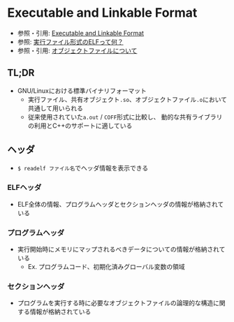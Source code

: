 # Executable and Linkable Format
- 参照・引用: [Executable and Linkable Format](https://ja.wikipedia.org/wiki/Executable_and_Linkable_Format)
- 参照: [実行ファイル形式のELFって何？](https://www.itmedia.co.jp/help/tips/linux/l0448.html)
- 参照・引用: [オブジェクトファイルについて](http://shinh.skr.jp/binary/shdr.html)

## TL;DR
- GNU/Linuxにおける標準バイナリフォーマット
  - 実行ファイル、共有オブジェクト`.so`、オブジェクトファイル`.o`において共通して用いられる
  - 従来使用されていた`a.out` / `COFF`形式に比較し、
    動的な共有ライブラリの利用とC++のサポートに適している

## ヘッダ
- `$ readelf ファイル名`でヘッダ情報を表示できる

### ELFヘッダ
- ELF全体の情報、プログラムヘッダとセクションヘッダの情報が格納されている

### プログラムヘッダ
- 実行開始時にメモリにマップされるべきデータについての情報が格納されている
  - Ex. プログラムコード、初期化済みグローバル変数の領域

### セクションヘッダ
- プログラムを実行する時に必要なオブジェクトファイルの論理的な構造に関する情報が格納されている
